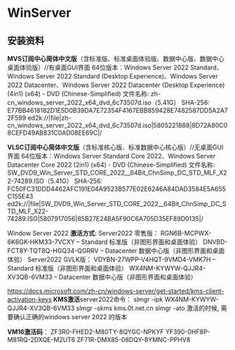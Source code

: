 # WinServer

## 安装资料

**MVS订阅中心简体中文版**（含标准版、标准桌面体验版、数据中心版、数据中心桌面体验版）//有桌面GUI界面
64位版本：Windows Server 2022 Standard、Windows Server 2022 Standard (Desktop Experience)、Windows Server 2022 Datacenter、Windows Server 2022 Datacenter (Desktop Experience) (4in1) (x64) - DVD (Chinese-Simplified)
文件名称: zh-cn_windows_server_2022_x64_dvd_6c73507d.iso（5.41G）
SHA-256: E77BB4618182D1E5D0B39DA7E72354F4167EBB859428E7482587DD5A2A72F599
ed2k://|file|zh-cn_windows_server_2022_x64_dvd_6c73507d.iso|5805221888|8D72A80C08CEFD49AB831C0AD08EE69C|/

**VLSC订阅中心简体中文版**（含标准核心版、标准数据中心核心版）//无桌面GUI界面
64位版本：Windows Server Standard Core 2022、Windows Server Datacenter Core 2022 (2in1) (x64) - DVD (Chinese-Simplified)
文件名称: SW_DVD9_Win_Server_STD_CORE_2022__64Bit_ChnSimp_DC_STD_MLF_X22-74289.ISO（5.41G）
SHA-256: FC50FC31DDD4462AFC191E04A9523B577E02E6246A84DAD3584E5A655C155E43
ed2k://|file|SW_DVD9_Win_Server_STD_CORE_2022__64Bit_ChnSimp_DC_STD_MLF_X22-74289.ISO|5807917056|85B27E24BA5F90C6A705D35EF89D0135|/

Window Server 2022 **激活方式**:
Server2022 零售版：
RGN6B-MCPWX-6K6GK-HKM33-7VCXY – Standard 标准版（非图形界面和桌面体验）
DNVBD-FCT8Y-TQT8Q-HGQ34-QGRRV – Datacenter 数据中心版（非图形界面和桌面体验）
Server2022 GVLK版：
VDYBN-27WPP-V4HQT-9VMD4-VMK7H – Standard 标准版（非图形界面和桌面体验）
WX4NM-KYWYW-QJJR4-XV3QB-6VM33 – Datacenter 数据中心版（非图形界面和桌面体验）

<https://docs.microsoft.com/zh-cn/windows-server/get-started/kms-client-activation-keys>
**KMS激活**server2022命令：
slmgr -ipk WX4NM-KYWYW-QJJR4-XV3QB-6VM33
slmgr -skms kms.0t.net.cn
slmgr -ato
激活的时候, 需要确认正确的windows server 2022 的版本

**VM16激活码**：
ZF3R0-FHED2-M80TY-8QYGC-NPKYF
YF390-0HF8P-M81RQ-2DXQE-M2UT6
ZF71R-DMX85-08DQY-8YMNC-PPHV8
